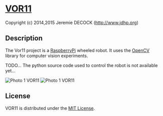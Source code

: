 # [VOR11](http://www.jdhp.org/projects_en.html)

Copyright (c) 2014,2015 Jeremie DECOCK (http://www.jdhp.org)

## Description

The Vor11 project is a [RaspberryPi](https://www.raspberrypi.org/) wheeled
robot. It uses the [OpenCV](http://opencv.org/) library for computer vision
experiments.

TODO...
The python source code used to control the robot is not available yet...

![Photo 1 VOR11](http://download.tuxfamily.org/jdhp/image/vor11-2.jpeg)
![Photo 1 VOR11](http://download.tuxfamily.org/jdhp/image/vor11-4.jpeg)

## License

VOR11 is distributed under the [MIT License](http://opensource.org/licenses/MIT).
